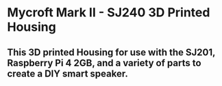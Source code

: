 # Mycroft Mark II - SJ240 3D Printed Housing
## This 3D printed Housing for use with the SJ201, Raspberry Pi 4 2GB, and a variety of parts to create a DIY smart speaker.


